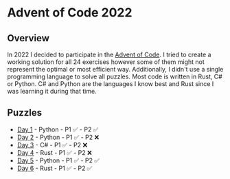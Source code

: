 # Advent of Code 2022

## Overview

In 2022 I decided to participate in the [Advent of Code](https://adventofcode.com/). I tried to create
a working solution for all 24 exercises however some of them might not represent the optimal or most
efficient way. Additionally, I didn't use a single programming language to solve all puzzles. Most
code is written in Rust, C# or Python. C# and Python are the languages I know best and Rust since I
was learning it during that time.

## Puzzles

- [Day 1](https://github.com/MapManagement/AoC2022/tree/master/day1) - Python - P1 :white_check_mark: - P2 :white_check_mark:
- [Day 2](https://github.com/MapManagement/AoC2022/tree/master/day2) - Python - P1 :white_check_mark: - P2 :x:
- [Day 3](https://github.com/MapManagement/AoC2022/tree/master/day3) - C# - P1 :white_check_mark: - P2 :x:
- [Day 4](https://github.com/MapManagement/AoC2022/tree/master/day4) - Rust - P1 :white_check_mark: - P2 :x:
- [Day 5](https://github.com/MapManagement/AoC2022/tree/master/day5) - Python - P1 :white_check_mark: - P2 :white_check_mark:
- [Day 6](https://github.com/MapManagement/AoC2022/tree/master/day6) - Rust - P1 :white_check_mark: - P2 :white_check_mark:

